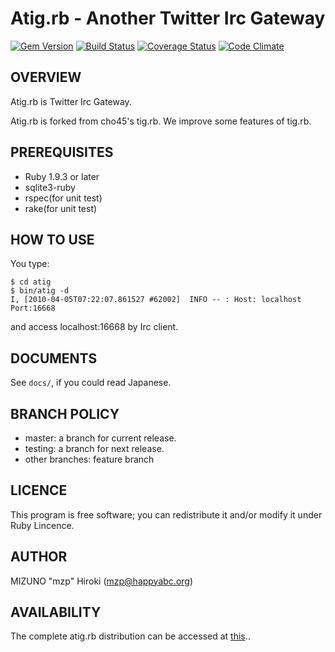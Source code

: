 Atig.rb - Another Twitter Irc Gateway
===========================================

[![Gem Version](https://badge.fury.io/rb/atig.svg)](https://rubygems.org/gems/atig) [![Build Status](https://travis-ci.org/atig/atig.svg)](https://travis-ci.org/atig/atig) [![Coverage Status](https://coveralls.io/repos/github/atig/atig/badge.svg?branch=master)](https://coveralls.io/github/atig/atig?branch=master) [![Code Climate](https://codeclimate.com/github/atig/atig.svg)](https://codeclimate.com/github/atig/atig)

OVERVIEW
--------
Atig.rb is Twitter Irc Gateway.

Atig.rb is forked from cho45's tig.rb. We improve some features of tig.rb.

PREREQUISITES
-------------

* Ruby 1.9.3 or later
* sqlite3-ruby
* rspec(for unit test)
* rake(for unit test)

HOW TO USE
----------

You type:

    $ cd atig
    $ bin/atig -d
    I, [2010-04-05T07:22:07.861527 #62002]  INFO -- : Host: localhost Port:16668

and access localhost:16668 by Irc client.

DOCUMENTS
---------
See `docs/`, if you could read Japanese.

BRANCH POLICY
-------------

 * master: a branch for current release.
 * testing: a branch for next release.
 * other branches: feature branch

LICENCE
-------
This program is free software; you can redistribute it and/or
modify it under Ruby Lincence.

AUTHOR
------
MIZUNO "mzp" Hiroki (mzp@happyabc.org)

AVAILABILITY
------------
The complete atig.rb distribution can be accessed at [this](https://atig.github.io/)..
